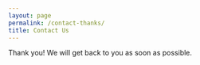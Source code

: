 ```yaml
---
layout: page
permalink: /contact-thanks/
title: Contact Us
---
```

Thank you! We will get back to you as soon as possible.
